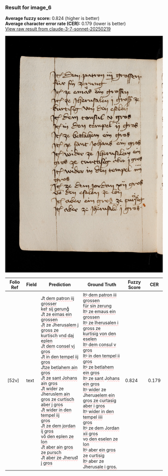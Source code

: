 ### Result for image_6
**Average fuzzy score:** 0.824 (higher is better)<br>**Average character error rate (CER):** 0.179 (lower is better)<br>[View raw result from claude-3-7-sonnet-20250219](https://github.com/RISE-UNIBAS/humanities_data_benchmark/blob/main/results/2025-10-24/T0274/request_T0274_image_6.json)

<img src="https://github.com/RISE-UNIBAS/humanities_data_benchmark/blob/main/benchmarks/medieval_manuscripts/images/image_6.jpg?raw=true" alt="image_6" width="800px">

<style>
.diff { text-decoration: underline; text-decoration-color: #ffcccc; text-decoration-style: wavy; }
</style>

| Folio Ref | Field | Prediction | Ground Truth | Fuzzy Score | CER |
|-----------|-------|------------|--------------|-------------|-----|
| [52v] | text | J<span class="diff">t͛ dem patron iij grosser<br>ker͛ sij gerungͤ<br>Jt͛ ze eimas ein grossen<br>Jt͛</span> ze Jheru<span class="diff">salem j gross ze<br>kurtis</span>c<span class="diff">h</span> v<span class="diff">nd daj eplen<br>Jt͛ dem</span> c<span class="diff">onsel vj gros<br>Jt͛ in den tempel iij gros<br>Jt͛ze </span>b<span class="diff">etlahem ain gros<br>Jt͛ ze sant Johans ain gros<br>Jt͛ wid</span>er ze Jherus<span class="diff">lem ain<br>gros ze curtisch aber j gros<br>Jt͛ wider in den tempel iij<br>gros<br>Jt͛ ze dem jordan ij gros<br>voͮ den eplen ze lon<br>Jt͛ aber ain gros ze pursch<br>Jt͛ aber ze Jherusl͛ j gros</span> | <span class="diff">Itꝰ dem patron iii grossen<br> für sin zerung<br> Itꝰ ze emaus ein grossen<br> Itꝰ ze Iherusalen i gross ze<br> kurtisig von den eselen<br> Itꝰ dem consul v gros<br> Itꝰ in den tempel ii gros<br> Itꝰ ze betlahem ein gros<br> Itꝰ ze sant </span>J<span class="diff">ohans ein gros<br> Itꝰ wider</span> ze Jheru<span class="diff">aelem ein<br> gros ze </span>c<span class="diff">urtasig aber i gros<br> Itꝰ wider in den tempel iiii<br> gros<br> Itꝰ ze dem Jordan xii gros<br></span> v<span class="diff">o den eselen ze lon<br> Itꝰ aber ein gros ze</span> c<span class="diff">urtisig<br> Itꝰ a</span>ber ze Jherus<span class="diff">ale i gros.</span> | 0.824 | 0.179 |
